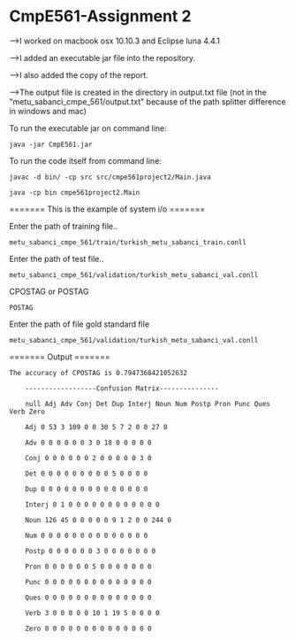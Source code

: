# CmpE561-Assignment 2
-->I worked on macbook osx 10.10.3 and Eclipse luna 4.4.1

-->I added an executable jar file into the repository.

-->I also added the copy of the report.

-->The output file is created in the directory in output.txt file (not in the "metu_sabanci_cmpe_561/output.txt" because of the path splitter difference in windows and mac)

To run the executable jar on command line:

    java -jar CmpE561.jar
  
To run the code itself from command line:
  
    javac -d bin/ -cp src src/cmpe561project2/Main.java
  
    java -cp bin cmpe561project2.Main


======= This is the example of system i/o ======= 

Enter the path of training file.. 

    metu_sabanci_cmpe_561/train/turkish_metu_sabanci_train.conll

Enter the path of test file.. 

    metu_sabanci_cmpe_561/validation/turkish_metu_sabanci_val.conll

CPOSTAG or POSTAG

    POSTAG

Enter the path of file gold standard file

    metu_sabanci_cmpe_561/validation/turkish_metu_sabanci_val.conll


======= Output =======

    The accuracy of CPOSTAG is 0.7947368421052632

        ------------------Confusion Matrix---------------

        null Adj Adv Conj Det Dup Interj Noun Num Postp Pron Punc Ques Verb Zero 

        Adj 0 53 3 109 0 0 30 5 7 2 0 0 27 0 

        Adv 0 0 0 0 0 0 3 0 18 0 0 0 0 0 

        Conj 0 0 0 0 0 0 2 0 0 0 0 0 3 0 

        Det 0 0 0 0 0 0 0 0 0 5 0 0 0 0 

        Dup 0 0 0 0 0 0 0 0 0 0 0 0 0 0 

        Interj 0 1 0 0 0 0 0 0 0 0 0 0 0 0 

        Noun 126 45 0 0 0 0 0 9 1 2 0 0 244 0 

        Num 0 0 0 0 0 0 0 0 0 0 0 0 0 0 

        Postp 0 0 0 0 0 0 3 0 0 0 0 0 0 0 

        Pron 0 0 0 0 0 0 5 0 0 0 0 0 0 0 

        Punc 0 0 0 0 0 0 0 0 0 0 0 0 0 0 

        Ques 0 0 0 0 0 0 0 0 0 0 0 0 0 0 

        Verb 3 0 0 0 0 0 10 1 19 5 0 0 0 0 

        Zero 0 0 0 0 0 0 0 0 0 0 0 0 0 0


